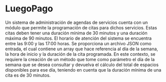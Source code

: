 # LuegoPago
Un sistema de administración de agendas de servicios cuenta con un módulo que permite la
programación de citas para dichos servicios. Estas citas deben tener una duración mínima de 30
minutos y una duración máxima de 90 minutos. El horario de atención del sistema se encuentra
entre las 9:00 y las 17:00 horas.
Se proporciona un archivo JSON como entrada, el cual contiene un array que hace referencia al día
de la semana, la hora de inicio y la duración de la cita programada.
En este contexto, se requiere la creación de un método que tome como parámetro el día de la
semana que se desea consultar y devuelva el cálculo del total de espacios disponibles para ese día,
teniendo en cuenta que la duración mínima de una cita es de 30 minutos.
